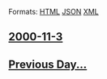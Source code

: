 
Formats: [HTML](2000/11/3/index.html)  [JSON](2000/11/3/index.json)  [XML](2000/11/3/index.xml)  

## [2000-11-3](/news/2000/11/3/index.md)

## [Previous Day...](/news/2000/11/2/index.md)

